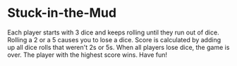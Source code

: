 # Stuck-in-the-Mud
Each player starts with 3 dice and keeps rolling until they run out of dice. Rolling a 2 or a 5 causes you to lose a dice. Score is calculated by adding up all dice rolls that weren't 2s or 5s. When all players lose dice, the game is over. The player with the highest score wins. Have fun!
